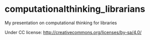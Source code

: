 computationalthinking_librarians
================================

My presentation on computational thinking for libraries

Under CC license: http://creativecommons.org/licenses/by-sa/4.0/
